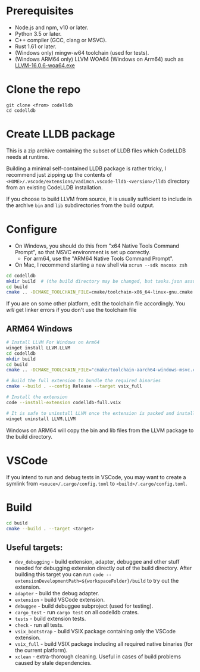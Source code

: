 # Prerequisites
- Node.js and npm, v10 or later.
- Python 3.5 or later.
- C++ compiler (GCC, clang or MSVC).
- Rust 1.61 or later.
- (Windows only) mingw-w64 toolchain (used for tests).
- (Windows ARM64 only) LLVM WOA64 (Windows on Arm64) such as [LLVM-16.0.6-woa64.exe](https://github.com/llvm/llvm-project/releases/download/llvmorg-16.0.6/LLVM-16.0.6-woa64.exe)

# Clone the repo
```
git clone <from> codelldb
cd codelldb
```

# Create LLDB package

This is a zip archive containing the subset of LLDB files which CodeLLDB needs at runtime.

Building a minimal self-contained LLDB package is rather tricky, I recommend just zipping up the contents of
`<HOME>/.vscode/extensions/vadimcn.vscode-lldb-<version>/lldb` directory from an existing CodeLLDB installation.

If you choose to build LLVM from source, it is usually sufficient to include in the archive `bin` and `lib`
subdirectories from the build output.

# Configure

- On Windows, you should do this from "x64 Native Tools Command Prompt", so that MSVC environment is set up correctly.
  - For arm64, use the "ARM64 Native Tools Command Prompt".
- On Mac, I recommend starting a new shell via `xcrun --sdk macosx zsh`

```sh
cd codelldb
mkdir build  # (the build directory may be changed, but tasks.json assumes it's "build" under the project root)
cd build
cmake .. -DCMAKE_TOOLCHAIN_FILE=cmake/toolchain-x86_64-linux-gnu.cmake -DLLDB_PACKAGE=<path to zip archive created in the previous step>
```
If you are on some other platform, edit the toolchain file accordingly. You *will* get linker errors if you don't use the toolchain file

## ARM64 Windows
```sh
# Install LLVM For Windows on Arm64
winget install LLVM.LLVM
cd codelldb
mkdir build
cd build
cmake .. -DCMAKE_TOOLCHAIN_FILE="cmake/toolchain-aarch64-windows-msvc.cmake" -DLLDB_PACKAGE="C:\Program Files\LLVM"

# Build the full extension to bundle the required binaries
cmake --build . --config Release --target vsix_full

# Install the extension
code --install-extension codelldb-full.vsix

# It is safe to uninstall LLVM once the extension is packed and installed
winget uninstall LLVM.LLVM
```

Windows on ARM64 will copy the bin and lib files from the LLVM package to the build directory.

# VSCode
If you intend to run and debug tests in VSCode, you may want to create a symlink from `<souce>/.cargo/config.toml`
to `<build>/.cargo/config.toml`.

# Build
```sh
cd build
cmake --build . --target <target>
```

## Useful targets:
- `dev_debugging` - build extension, adapter, debuggee and other stuff needed for debugging extension directly out of
   the build directory. After building this target you can run `code --extensionDevelopmentPath=${workspaceFolder}/build`
   to try out the extension.
- `adapter` - build the debug adapter.
- `extension` - build VSCode extension.
- `debuggee` - build debuggee subproject (used for testing).
- `cargo_test` - run `cargo test` on all codelldb crates.
- `tests` - build extension tests.
- `check` - run all tests.
- `vsix_bootstrap` - build VSIX package containing only the VSCode extension.
- `vsix_full` - build VSIX package including all required native binaries (for the current platform).
- `xclean` - extra-thorough cleaning.  Useful in cases of build problems caused by stale dependencies.
